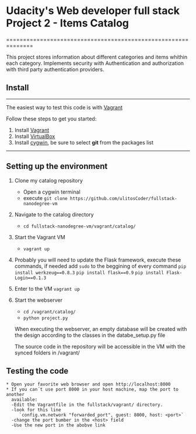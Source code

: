 # Udacity's Web developer full stack Project 2 - Items Catalog
==============================================================

This project stores information about different categories and items
whithin each category. Implements security with Authentication 
and authorization with third party authentication providers.



## Install
------------


The easiest way to test this code is with [Vagrant](https://www.vagrantup.com/)

Follow these steps to get you started:

1. Install [Vagrant](https://www.vagrantup.com/)
2. Install [VirtualBox](https://www.virtualbox.org/)
3. Install [cygwin](https://www.cygwin.com/), be sure to select **git** from the packages list 

---------------

## Setting up the environment

1. Clone my catalog repository 
    * Open a cygwin terminal
    * execute `git clone https://github.com/ulitosCoder/fullstack-nanodegree-vm`
2. Navigate to the catalog directory
    * `cd fullstack-nanodegree-vm/vagrant/catalog/`
3. Start the Vagrant VM
    * `vagrant up`
4. Probably you will need to update the Flask framework, execute these commands,
   if needed add `sudo` to the beggining of every command
    `pip install werkzeug==0.8.3`
    `pip install flask==0.9`
    `pip install Flask-Login==0.1.3`
5. Enter to the VM
    `vagrant up`
6. Start the webserver
    * `cd /vagrant/catalog/`
    * `python project.py`

    When executing the webserver, an empty database will be created with the
    design according to the classes in the databe_setup.py file

   The source code in the repository will be accessible in the VM with the synced folders in /vagrant/

## Testing the code
    * Open your favorite web browser and open http://localhost:8000
    * If you can´t use port 8000 in your host machine, map the port to another
      available:
      -Edit the Vagrantfile in the fullstack/vagrant/ directory.
      -look for this line  
         `config.vm.network "forwarded_port", guest: 8000, host: <port>`
      -change the port bumber in the <host> field
      -Use the new port in the abobve link


